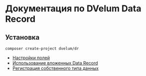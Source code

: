 # Документация по DVelum Data Record

## Установка
`composer create-project dvelum/dr`

* [Настройки полей](data_record_fields.md)
* [Использование вложенных Data Record](record_type.md)
* [Регистрация собственного типа данных](custom_type.md)